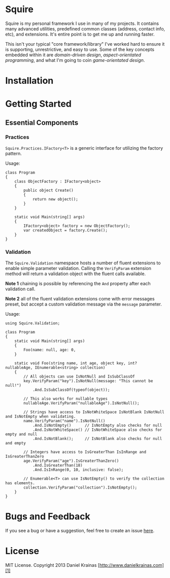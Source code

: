 # Squire

Squire is my personal framework I use in many of my projects. It contains many advanced utilities, predefined common classes (address, contact info, etc), and extensions. It's entire point is to get me up and running faster.

This isn't your typical "core framework/library" I've worked hard to ensure it is supporting, unrestrictive, and easy to use. Some of the key concepts embedded within it are _domain-driven design_, _aspect-orientated programming_, and what I'm going to coin _game-orientated design_. 

# Installation


# Getting Started

## Essential Components

### Practices

`Squire.Practices.IFactory<T>` is a generic interface for utilizing the factory pattern.

Usage:

    class Program
    {
        class ObjectFactory : IFactory<object>
        {
            public object Create()
            {
                return new object();
            }
        }
        
        static void Main(string[] args)
        {
            IFactory<object> factory = new ObjectFactory();
            var createdObject = factory.Create();
        }
    }
    
### Validation

The `Squire.Validation` namespace hosts a number of fluent extensions to enable simple parameter validation. Calling the `VerifyParam` extension method will return a validation object with the fluent calls available. 

**Note 1** chaining is possible by referencing the `And` property after each validation call.

**Note 2** all of the fluent validation extensions come with error messages preset, but accept a custom validation message via the `message` parameter.

Usage:

    using Squire.Validation;

    class Program
    {
        static void Main(string[] args)
        {
            Foo(name: null, age: 0, 
        }

        static void Foo(string name, int age, object key, int? nullableAge, IEnumerable<string> collection)
        {
            // All objects can use IsNotNull and IsSubClassOf
            key.VerifyParam("key").IsNotNull(message: "This cannot be null!")
                .And.IsSubClassOf(typeof(object));

            // This also works for nullable types
            nullableAge.VerifyParam("nullableAge").IsNotNull();

            // Strings have access to IsNotWhiteSpace IsNotBlank IsNotNull and IsNotEmpty when validating.
            name.VerifyParam("name").IsNotNull()
                .And.IsNotEmpty()      // IsNotEmpty also checks for null
                .And.IsNotWhiteSpace() // IsNotWhiteSpace also checks for empty and null
                .And.IsNotBlank();     // IsNotBlank also checks for null and empty

            // Integers have access to IsGreaterThan IsInRange and IsGreaterThanZero
            age.VerifyParam("age").IsGreaterThanZero()
                .And.IsGreaterThan(18)
                .And.IsInRange(0, 10, inclusive: false);

            // Enumerable<T> can use IsNotEmpty() to verify the collection has elements.
            collection.VerifyParam("collection").IsNotEmpty();
        }
    }

# Bugs and Feedback

If you see a bug or have a suggestion, feel free to create an issue [here][3].

# License

MIT License. Copyright 2013 Daniel Krainas [http://www.danielkrainas.com][1]

[1]: http://www.danielkrainas.com
[2]: http://nuget.org/packages/incant
[3]: https://bitbucket.org/dkrainas/incant/issues